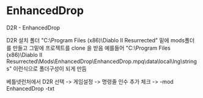 # EnhancedDrop
D2R - EnhancedDrop

D2R 설치 폴더 "C:\Program Files (x86)\Diablo II Resurrected" 밑에 mods폴더를 만들고 그밑에 프로젝트를 clone 을 받음 예를들어 "C:\Program Files (x86)\Diablo II Resurrected\Mods\EnhancedDrop\EnhancedDrop.mpq\data\local\lng\strings" 이런식으로 폴더구성이 되게 만듬

베틀넷런처에서 D2R 선택 -> 게임설정 -> 명령줄 인수 추가 체크 -> -mod EnhancedDrop -txt
